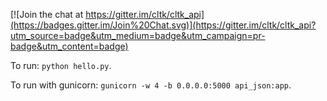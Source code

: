 [![Join the chat at https://gitter.im/cltk/cltk_api](https://badges.gitter.im/Join%20Chat.svg)](https://gitter.im/cltk/cltk_api?utm_source=badge&utm_medium=badge&utm_campaign=pr-badge&utm_content=badge)

To run: `python hello.py`.

To run with gunicorn: `gunicorn -w 4 -b 0.0.0.0:5000 api_json:app`.
